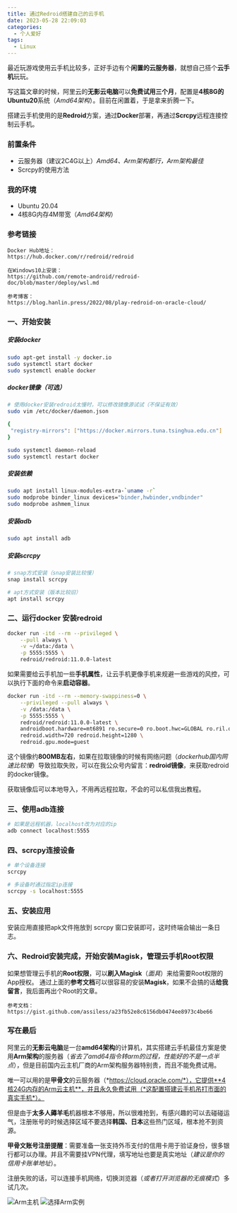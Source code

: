 ```yaml
---
title: 通过Redroid搭建自己的云手机
date: 2023-05-28 22:09:03
categories:
  - 个人爱好
tags: 
  - Linux
---
```


最近玩游戏使用云手机比较多，正好手边有个**闲置的云服务器**，就想自己搭个**云手机**玩玩。

写这篇文章的时候，阿里云的**无影云电脑**可以**免费试用三个月**，配置是**4核8G的Ubuntu20**系统（*Amd64架构*）。目前在闲置着，于是拿来折腾一下。

搭建云手机使用的是**Redroid**方案，通过**Docker**部署，再通过**Scrcpy**远程连接控制云手机。

### 前置条件
* 云服务器（建议2C4G以上）*Amd64、Arm架构都行，Arm架构最佳*
* Scrcpy的使用方法

### 我的环境
* Ubuntu 20.04
* 4核8G内存4M带宽（*Amd64架构*）

### 参考链接
``` text
Docker Hub地址：
https://hub.docker.com/r/redroid/redroid

在Windows10上安装：
https://github.com/remote-android/redroid-doc/blob/master/deploy/wsl.md

参考博客：
https://blog.hanlin.press/2022/08/play-redroid-on-oracle-cloud/
```

<!-- more -->

### 一、开始安装

##### 安装docker

``` bash
sudo apt-get install -y docker.io
sudo systemctl start docker
sudo systemctl enable docker
```

##### docker镜像（可选）
``` bash
# 使用docker安装redroid太慢时，可以修改镜像源试试（不保证有效）
sudo vim /etc/docker/daemon.json

{
 "registry-mirrors": ["https://docker.mirrors.tuna.tsinghua.edu.cn"]
}

sudo systemctl daemon-reload
sudo systemctl restart docker
```

##### 安装依赖

``` bash
sudo apt install linux-modules-extra-`uname -r`
sudo modprobe binder_linux devices="binder,hwbinder,vndbinder"
sudo modprobe ashmem_linux
```

##### 安装adb

``` bash
sudo apt install adb
```

##### 安装scrcpy
``` bash
# snap方式安装（snap安装比较慢）
snap install scrcpy

# apt方式安装（版本比较旧）
apt install scrcpy
```

### 二、运行docker 安装redroid
``` bash
docker run -itd --rm --privileged \
    --pull always \
    -v ~/data:/data \
    -p 5555:5555 \
    redroid/redroid:11.0.0-latest
```

如果需要给云手机加一些**手机属性**，让云手机更像手机来规避一些游戏的风控，可以执行下面的命令来**启动容器**。

``` bash
docker run -itd --rm --memory-swappiness=0 \
    --privileged --pull always \
    -v /data:/data \
    -p 5555:5555 \
    redroid/redroid:11.0.0-latest \
    androidboot.hardware=mt6891 ro.secure=0 ro.boot.hwc=GLOBAL ro.ril.oem.imei=861503068361145 ro.ril.oem.imei1=861503068361145 ro.ril.oem.imei2=861503068361148 ro.ril.miui.imei0=861503068361148 ro.product.manufacturer=Xiaomi ro.build.product=chopin \
    redroid.width=720 redroid.height=1280 \
    redroid.gpu.mode=guest
```
这个镜像约**800MB左右**，如果在拉取镜像的时候有网络问题（*dockerhub国内网速比较慢*）导致拉取失败，可以在我公众号内留言：**redroid镜像**，来获取redroid的docker镜像。

获取镜像后可以本地导入，不用再远程拉取，不会的可以私信我出教程。

### 三、使用adb连接
``` bash
# 如果是远程机器，localhost改为对应的ip
adb connect localhost:5555
```

### 四、scrcpy连接设备
``` bash
# 单个设备连接
scrcpy

# 多设备时通过指定ip连接
scrcpy -s localhost:5555
```

### 五、安装应用
安装应用直接把apk文件拖放到 scrcpy 窗口安装即可，这时终端会输出一条日志。

### 六、Redroid安装完成，开始安装Magisk，管理云手机Root权限

如果想管理云手机的**Root权限**，可以**刷入Magisk**（*面具*）来给需要Root权限的App授权。
通过上面的**参考文档**可以很容易的安装**Magisk**，如果不会搞的话**给我留言**，我后面再出个Root的文章。

``` text
参考文档：
https://gist.github.com/assiless/a23fb52e8c6156db0474ee8973c4be66
```

### 写在最后

阿里云的**无影云电脑**是一台**amd64架构**的计算机，其实搭建云手机最佳方案是使用**Arm架构**的服务器（*省去了amd64指令转arm的过程，性能好的不是一点半点*），但是目前国内云主机厂商的Arm架构服务器特别贵，而且不能免费试用。

唯一可以用的是**甲骨文**的云服务器（*https://cloud.oracle.com/*），它提供**4核24G内存的Arm云主机**，并且永久免费试用（*这配置搭建云手机吊打市面的真实手机*）。

但是由于**太多人薅羊毛**机器根本不够用，所以很难抢到，有感兴趣的可以去碰碰运气，注册账号的时候选择区域不要选择**韩国、日本**这些热门区域，根本抢不到资源。

**甲骨文账号注册提醒**：需要准备一张支持外币支付的信用卡用于验证身份，很多银行都可以办理。并且不需要挂VPN代理，填写地址也要是真实地址（*建议是你的信用卡账单地址*）。

注册失败的话，可以连接手机网络，切换浏览器（*或者打开浏览器的无痕模式*）多试几次。

![Arm主机](https://cdn.jsdelivr.net/gh/zyhahaha/assets@master/images/blog/oracle-cloud/vm.png)
![选择Arm实例](https://cdn.jsdelivr.net/gh/zyhahaha/assets@master/images/blog/oracle-cloud/config.png)
